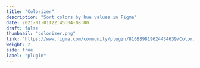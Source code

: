 ```yaml
---
title: "Colorizer"
description: "Sort colors by hue values in Figma"
date: 2021-01-01T22:45:04-08:00
draft: false
thumbnail: "colorizer.png"
link: "https://www.figma.com/community/plugin/816889819624434639/Colorizer"
weight: 2
side: true
label: "plugin"
---
```


